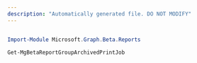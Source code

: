 ```yaml
---
description: "Automatically generated file. DO NOT MODIFY"
---
```


```powershell

Import-Module Microsoft.Graph.Beta.Reports

Get-MgBetaReportGroupArchivedPrintJob

```